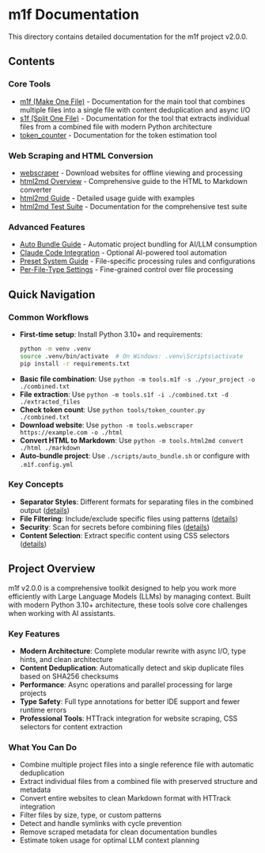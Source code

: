# m1f Documentation

This directory contains detailed documentation for the m1f project v2.0.0.

## Contents

### Core Tools

- [m1f (Make One File)](01_m1f/01_m1f.md) - Documentation for the main tool that
  combines multiple files into a single file with content deduplication and
  async I/O
- [s1f (Split One File)](02_s1f/20_s1f.md) - Documentation for the tool that extracts
  individual files from a combined file with modern Python architecture
- [token_counter](99_misc/98_token_counter.md) - Documentation for the token estimation
  tool

### Web Scraping and HTML Conversion

- [webscraper](04_webscraper/40_webscraper.md) - Download websites for offline viewing and
  processing
- [html2md Overview](03_html2md/30_html2md.md) - Comprehensive guide to the HTML to Markdown
  converter
- [html2md Guide](03_html2md/31_html2md_guide.md) - Detailed usage guide with examples
- [html2md Test Suite](03_html2md/33_html2md_test_suite.md) - Documentation for the
  comprehensive test suite

### Advanced Features

- [Auto Bundle Guide](01_m1f/06_auto_bundle_guide.md) - Automatic project bundling for
  AI/LLM consumption
- [Claude Code Integration](01_m1f/05_claude_code_integration.md) - Optional AI-powered
  tool automation
- [Preset System Guide](01_m1f/02_m1f_presets.md) - File-specific processing rules and
  configurations
- [Per-File-Type Settings](01_m1f/03_m1f_preset_per_file_settings.md) - Fine-grained
  control over file processing

## Quick Navigation

### Common Workflows

- **First-time setup**: Install Python 3.10+ and requirements:
  ```bash
  python -m venv .venv
  source .venv/bin/activate  # On Windows: .venv\Scripts\activate
  pip install -r requirements.txt
  ```
- **Basic file combination**: Use
  `python -m tools.m1f -s ./your_project -o ./combined.txt`
- **File extraction**: Use
  `python -m tools.s1f -i ./combined.txt -d ./extracted_files`
- **Check token count**: Use `python tools/token_counter.py ./combined.txt`
- **Download website**: Use
  `python -m tools.webscraper https://example.com -o ./html`
- **Convert HTML to Markdown**: Use
  `python -m tools.html2md convert ./html ./markdown`
- **Auto-bundle project**: Use `./scripts/auto_bundle.sh` or configure with
  `.m1f.config.yml`

### Key Concepts

- **Separator Styles**: Different formats for separating files in the combined
  output ([details](01_m1f/01_m1f.md#separator-styles))
- **File Filtering**: Include/exclude specific files using patterns
  ([details](01_m1f/01_m1f.md#command-line-options))
- **Security**: Scan for secrets before combining files
  ([details](01_m1f/01_m1f.md#security-check))
- **Content Selection**: Extract specific content using CSS selectors
  ([details](03_html2md/30_html2md.md#content-selection))

## Project Overview

m1f v2.0.0 is a comprehensive toolkit designed to help you work more efficiently
with Large Language Models (LLMs) by managing context. Built with modern Python
3.10+ architecture, these tools solve core challenges when working with AI
assistants.

### Key Features

- **Modern Architecture**: Complete modular rewrite with async I/O, type hints,
  and clean architecture
- **Content Deduplication**: Automatically detect and skip duplicate files based
  on SHA256 checksums
- **Performance**: Async operations and parallel processing for large projects
- **Type Safety**: Full type annotations for better IDE support and fewer
  runtime errors
- **Professional Tools**: HTTrack integration for website scraping, CSS
  selectors for content extraction

### What You Can Do

- Combine multiple project files into a single reference file with automatic
  deduplication
- Extract individual files from a combined file with preserved structure and
  metadata
- Convert entire websites to clean Markdown format with HTTrack integration
- Filter files by size, type, or custom patterns
- Detect and handle symlinks with cycle prevention
- Remove scraped metadata for clean documentation bundles
- Estimate token usage for optimal LLM context planning
